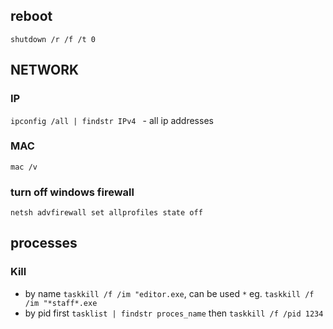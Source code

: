 ## reboot 
`shutdown /r /f /t 0 `


## NETWORK

### IP 
`ipconfig /all | findstr IPv4 `  - all ip addresses 

### MAC
`mac /v`

### turn off windows firewall
`netsh advfirewall set allprofiles state off`

## processes

### Kill 

* by name `taskkill /f /im "editor.exe`, can be used `*` eg. `taskkill /f /im "*staff*.exe`
* by pid  first `tasklist | findstr proces_name` then  `taskkill /f /pid 1234`

